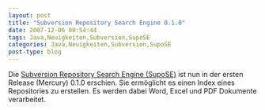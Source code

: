```yaml
---
layout: post
title: "Subversion Repository Search Engine 0.1.0"
date: 2007-12-06 00:54:44
tags: Java,Neuigkeiten,Subversion,SupoSE
categories: Java,Neuigkeiten,Subversion,SupoSE
post-type: blog
---
```

Die <a href="http://supose.soebes.de"  title="SupoSE">Subversion Repository Search Engine (SupoSE)</a> ist nun in der ersten Release (Mercury) 0.1.0 erschien. Sie ermöglicht es einen Index eines Repositories zu erstellen. Es werden dabei Word, Excel und PDF Dokumente verarbeitet. 
